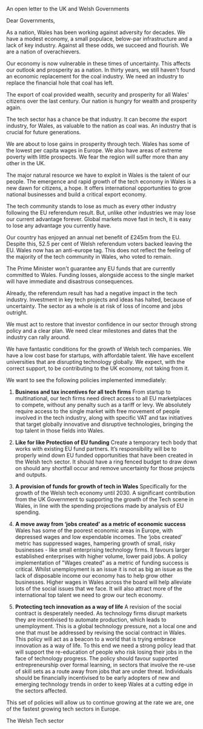 An open letter to the UK and Welsh Governments

Dear Governments,

As a nation, Wales has been working against adversity for decades. We have a modest economy, a small populace, below-par infrastructure and a lack of key industry. Against all these odds, we succeed and flourish. We are a nation of overachievers.

Our economy is now vulnerable in these times of uncertainty. This affects our outlook and prosperity as a nation. In thirty years, we still haven't found an economic replacement for the coal industry. We need an industry to replace the financial hole that coal has left.
 
The export of coal provided wealth, security and prosperity for all Wales' citizens over the last century. Our nation is hungry for wealth and prosperity again. 

The tech sector has a chance be that industry. It can become *the* export industry, for Wales, as valuable to the nation as coal was. An industry that is crucial for future generations.

We are about to lose gains in prosperity through tech. Wales has some of the lowest per capita wages in Europe. We also have areas of extreme poverty with little prospects. We fear the region will suffer more than any other in the UK.

The major natural resource we have to exploit in Wales is the talent of our people. The emergence and rapid growth of the tech economy in Wales is a new dawn for citizens, a hope. It offers international opportunities to grow national businesses and build a critical export economy. 

The tech community stands to lose as much as every other industry following the EU referendum result. But, unlike other industries we may lose our current advantage forever. Global markets move fast in tech, it is easy to lose any advantage you currently have.

Our country has enjoyed an annual net benefit of £245m from the EU. Despite this, 52.5 per cent of Welsh referendum voters backed leaving the EU. Wales now has an anti-europe tag. This does not reflect the feeling of the majority of the tech community in Wales, who voted to remain.

The Prime Minister won't guarantee any EU funds that are currently committed to Wales. Funding losses, alongside access to the single market will have immediate and disastrous consequences. 

Already, the referendum  result  has  had  a negative impact in the tech industry.  Investment in key tech projects and ideas  has halted, because of uncertainty.  The sector as a whole is at risk of loss of income and jobs outright.

We must act to restore that investor confidence in our sector through strong policy and a clear plan. We need clear milestones and dates that the industry can rally around.

We have fantastic conditions for the growth of Welsh tech companies. We have a  low cost base for startups, with affordable talent. We have excellent universities that are disrupting technology globally. We expect, with the correct support, to be contributing to the UK economy, not taking from it.

We want to see the following policies implemented immediately:

1. **Business and tax incentives for all tech firms**
From startup to multinational, our tech firms need direct access to all EU marketplaces to compete, without any penalty such as a tariff or levy. We absolutely require access to the single market with free movement of people involved in the tech industry, along with specific VAT and tax initiatives that target globally innovative and disruptive technologies, bringing the top talent in those fields into Wales.

2. **Like for like Protection of EU funding**
Create a temporary tech body that works with existing EU fund partners. It’s responsibility will be to properly wind down EU funded opportunities that have been created in the Welsh tech sector. It should have a ring fenced budget to draw down on should any shortfall occur and remove uncertainty for those projects and outputs. 

3. **A provision of funds for growth of tech in Wales**
Specifically for the growth of the Welsh tech economy until 2030. A significant contribution from the UK Government to supporting the growth of the Tech scene in Wales, in line with the spending projections made by analysis of EU spending.

4. **A move away from ‘jobs created’ as a metric of economic success**
Wales has some of the poorest economic areas in Europe, with depressed wages and low expendable incomes. The ‘jobs created’ metric has suppressed wages, hampering growth of small, risky businesses - like small enterprising technology firms. It favours larger established enterprises with higher volume, lower paid jobs.
A policy implementation of "Wages created" as a metric of funding success is critical. Whilst unemployment is an issue it is not as big an issue as the lack of disposable income our economy has to help grow other businesses. Higher wages in Wales across the board will help alleviate lots of the social issues that we face. It will also attract more of the international top talent we need to grow our tech economy.

5. **Protecting tech innovation as a way of life**
A revision of the social contract is desperately needed. As technology firms disrupt markets they are incentivised to automate production, which leads to unemployment. This is a global technology pressure, not a local one and one that must be addressed by revising the social contract in Wales.
This policy will act as a beacon to a world that is trying embrace innovation as a way of life. To this end we need a strong policy lead that will support the re-education of people who risk losing their jobs in the face of technology progress. The policy should favour supported entrepreneurship over formal learning, in sectors that involve the re-use of skill sets as a route away from jobs that are under threat. Individuals should be financially incentivised to be early adopters of new and emerging technology trends in order to keep Wales at a cutting edge in the sectors affected.

This set of policies will allow us to continue growing at the rate we are, one of the fastest growing tech sectors in Europe.

The Welsh Tech sector
